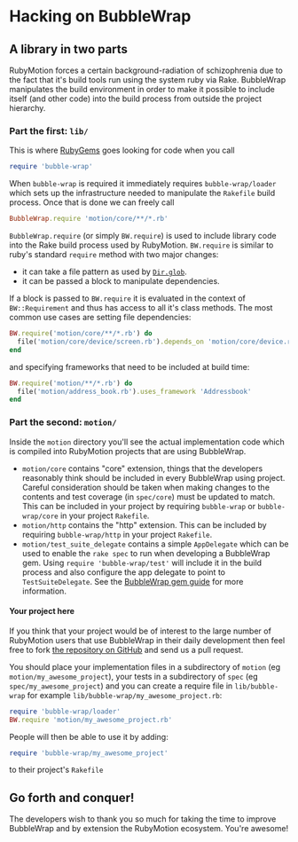 # Hacking on BubbleWrap

## A library in two parts

RubyMotion forces a certain background-radiation of schizophrenia
due to the fact that it's build tools run using the system ruby
via Rake.  BubbleWrap manipulates the build environment in order
to make it possible to include itself (and other code) into the
build process from outside the project hierarchy.

### Part the first: `lib/`

This is where [RubyGems](http://rubygems.org) goes looking for
code when you call

```ruby
require 'bubble-wrap'
```

When `bubble-wrap` is required it immediately requires `bubble-wrap/loader`
which sets up the infrastructure needed to manipulate the `Rakefile` build process.
Once that is done we can freely call

```ruby
BubbleWrap.require 'motion/core/**/*.rb'
```

`BubbleWrap.require` (or simply `BW.require`) is used to include
library code into the Rake build process used by RubyMotion. 
`BW.require` is similar to ruby's standard `require` method with
two major changes:

  - it can take a file pattern as used by [`Dir.glob`](http://ruby-doc.org/core-1.9.3/Dir.html#method-c-glob).
  - it can be passed a block to manipulate dependencies.

If a block is passed to `BW.require` it is evaluated in the context
of `BW::Requirement` and thus has access to all it's class methods.
The most common use cases are setting file dependencies:

```ruby
BW.require('motion/core/**/*.rb') do
  file('motion/core/device/screen.rb').depends_on 'motion/core/device.rb'
end
```

and specifying frameworks that need to be included at build time:

```ruby
BW.require('motion/**/*.rb') do
  file('motion/address_book.rb').uses_framework 'Addressbook'
end
```

### Part the second: `motion/`

Inside the `motion` directory you'll see the actual implementation code
which is compiled into RubyMotion projects that are using BubbleWrap.

  - `motion/core` contains "core" extension, things that the developers
    reasonably think should be included in every BubbleWrap using project.
    Careful consideration should be taken when making changes to the 
    contents and test coverage (in `spec/core`) must be updated to match.
    This can be included in your project by requiring `bubble-wrap` or 
    `bubble-wrap/core` in your project `Rakefile`.
  - `motion/http` contains the "http" extension.  This can be included
    by requiring `bubble-wrap/http` in your project `Rakefile`.
  - `motion/test_suite_delegate` contains a simple `AppDelegate` which
    can be used to enable the `rake spec` to run when developing a
    BubbleWrap gem.  Using `require 'bubble-wrap/test'` will include
    it in the build process and also configure the app delegate to point
    to `TestSuiteDelegate`. See the [BubbleWrap gem guide](gem.html) for
    more information.

#### Your project here

If you think that your project would be of interest to the large number 
of RubyMotion users that use BubbleWrap in their daily development then
feel free to fork [the repository on GitHub](https://github.com/mattetti/BubbleWrap)
and send us a pull request.

You should place your implementation files in a subdirectory of `motion`
(eg `motion/my_awesome_project`), your tests in a subdirectory of `spec`
(eg `spec/my_awesome_project`) and you can create a require file in
`lib/bubble-wrap` for example `lib/bubble-wrap/my_awesome_project.rb`:

```ruby
require 'bubble-wrap/loader'
BW.require 'motion/my_awesome_project.rb'
```

People will then be able to use it by adding:

```ruby
require 'bubble-wrap/my_awesome_project'
```

to their project's `Rakefile`

## Go forth and conquer!

The developers wish to thank you so much for taking the time
to improve BubbleWrap and by extension the RubyMotion
ecosystem. You're awesome!
